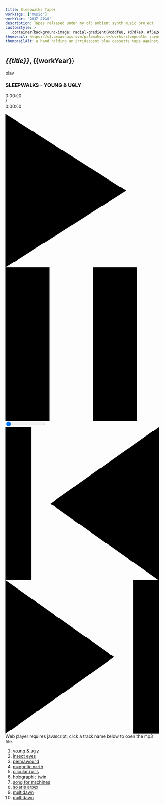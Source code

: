 ```yaml
---
title: Sleepwalks Tapes
workTags: ["music"]
workYear: "2017-2018"
description: Tapes released under my old ambient synth music project
customStyle: >
  .container{background-image: radial-gradient(#cddfe8, #d7d7e0, #f5e2ed);}
thumbnail: https://s3.amazonaws.com/palomakop.tv/works/sleepwalks-tapes/young_and_ugly.jpg
thumbnailAlt: a hand holding an irridescent blue cassette tape against the sky
---
```


<h2><i>{{title}}</i>, {{workYear}}</h2>

<music-player>
<div class="player-wrap" data-url="https://s3.amazonaws.com/palomakop.tv/works/sleepwalks-tapes/young-and-ugly/01_young_and_ugly.mp3" data-title="young & ugly">
  <div class="button">play</div>
  <div class="info">
    <h3>SLEEPWALKS - YOUNG & UGLY</h3>
    <p class="title ellipsis"></p>
    <div class="timer">
      <div class="current">0:00:00</div><div class="slash">/</div><div class="duration">0:00:00</div><div class="action">&nbsp;</div>
    </div>
  </div>
  <div class="player">
    <audio preload></audio>
    <div class="playpause">
      <div class="play"><svg viewBox="0 0 14 14"><path d="M0,0 L0,14 L11,7 L0,0 Z"/></svg></div>
      <div class="pause"><svg viewBox="0 0 14 14"><path d="M0,14 L4,14 L4,0 L0,0 L0,14 L0,14 Z M8,0 L8,14 L12,14 L12,0 L8,0 L8,0 Z"/></svg></div>
    </div>
    <div class="scrubber"><input type="range" min="0" max="100" step=".1" value="0" class="seek"></div>
    <div class="prev"><svg viewBox="0 0 12 12"><path d="M3.5,6 L12,12 L12,0 L3.5,6 Z M0,0 L0,12 L2,12 L2,0 L0,0 L0,0 Z"/></svg></div>
    <div class="next"><svg viewBox="0 0 12 12"><path d="M0,12 L8.5,6 L0,0 L0,12 L0,12 Z M10,0 L10,12 L12,12 L12,0 L10,0 L10,0 Z"/></svg></div>
  </div>
</div>
<div class="fallback-message">Web player requires javascript; click a track name below to open the mp3 file.</div>
  <div class="playlist-wrap">
    <ol>
      <li><a href="https://s3.amazonaws.com/palomakop.tv/works/sleepwalks-tapes/young-and-ugly/01_young_and_ugly.mp3">young & ugly</a></li>
      <li><a href="https://s3.amazonaws.com/palomakop.tv/works/sleepwalks-tapes/young-and-ugly/02_insect_eyes.mp3">insect eyes</a></li>
      <li><a href="https://s3.amazonaws.com/palomakop.tv/works/sleepwalks-tapes/young-and-ugly/03_permawound.mp3">permawound</a></li>
      <li><a href="https://s3.amazonaws.com/palomakop.tv/works/sleepwalks-tapes/young-and-ugly/04_magnetic_north.mp3">magnetic north</a></li>
      <li><a href="https://s3.amazonaws.com/palomakop.tv/works/sleepwalks-tapes/young-and-ugly/05_circular_ruins.mp3">circular ruins</a></li>
      <li><a href="https://s3.amazonaws.com/palomakop.tv/works/sleepwalks-tapes/young-and-ugly/06_holographic_twin.mp3">holographic twin</a></li>
      <li><a href="https://s3.amazonaws.com/palomakop.tv/works/sleepwalks-tapes/young-and-ugly/07_song_for_machines.mp3">song for machines</a></li>
      <li><a href="https://s3.amazonaws.com/palomakop.tv/works/sleepwalks-tapes/young-and-ugly/08_solaris_arpex.mp3">solaris arpex</a></li>
      <li><a href="https://s3.amazonaws.com/palomakop.tv/works/sleepwalks-tapes/young-and-ugly/09_multidawn.mp3">multidawn</a></li>
      <li><a href="https://s3.amazonaws.com/palomakop.tv/works/sleepwalks-tapes/young-and-ugly/09_multidawn.mp3">multidawn</a></li>
    </ol>
  </div>
</music-player>

<script src="/js/musicplayer.js"></script>